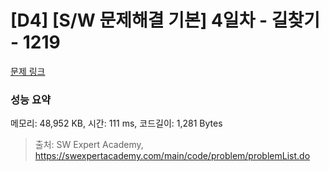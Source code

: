 # [D4] [S/W 문제해결 기본] 4일차 - 길찾기 - 1219 

[문제 링크](https://swexpertacademy.com/main/code/problem/problemDetail.do?contestProbId=AV14geLqABQCFAYD) 

### 성능 요약

메모리: 48,952 KB, 시간: 111 ms, 코드길이: 1,281 Bytes



> 출처: SW Expert Academy, https://swexpertacademy.com/main/code/problem/problemList.do
